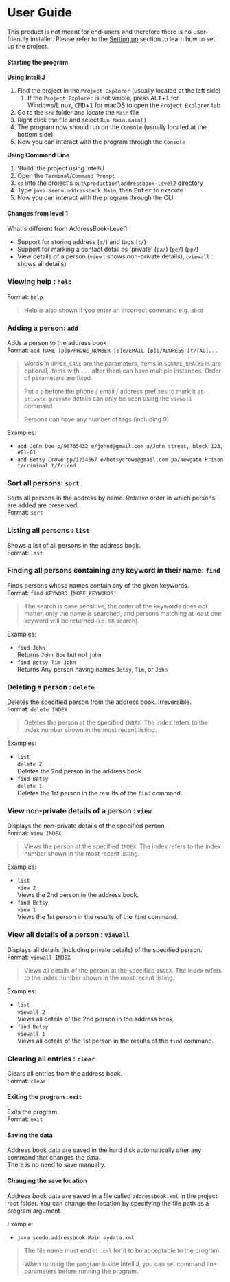 # User Guide

This product is not meant for end-users and therefore there is no user-friendly installer. 
Please refer to the [Setting up](DeveloperGuide.md#setting-up) section to learn how to set up the project.

#### Starting the program

**Using IntelliJ**

1. Find the project in the `Project Explorer` (usually located at the left side)
   1. If the `Project Explorer` is not visible, press <kbd>ALT</kbd>+<kbd>1</kbd> for Windows/Linux, <kbd>CMD</kbd>+<kbd>1</kbd> for macOS to open the `Project Explorer` tab
2. Go to the `src` folder and locate the `Main` file
3. Right click the file and select `Run Main.main()`
4. The program now should run on the `Console` (usually located at the bottom side)
5. Now you can interact with the program through the `Console`

**Using Command Line**

1. 'Build' the project using IntelliJ
2. Open the `Terminal`/`Command Prompt`
3. `cd` into the project's `out\production\addressbook-level2` directory
4. Type `java seedu.addressbook.Main`, then <kbd>Enter</kbd> to execute
5. Now you can interact with the program through the CLI

#### Changes from level 1
What's different from AddressBook-Level1:
* Support for storing address (`a/`) and tags (`t/`)
* Support for marking a contact detail as 'private' (`pa/`) (`pe/`) (`pp/`) 
* View details of a person (`view` : shows non-private details), (`viewall` : shows all details)

### Viewing help : `help`
Format: `help`

> Help is also shown if you enter an incorrect command e.g. `abcd`
 
### Adding a person: `add`
Adds a person to the address book<br>
Format: `add NAME [p]p/PHONE_NUMBER [p]e/EMAIL [p]a/ADDRESS [t/TAG]...` 
 
> Words in `UPPER_CASE` are the parameters, items in `SQUARE_BRACKETS` are optional, 
> items with `...` after them can have multiple instances. Order of parameters are fixed. 
> 
> Put a `p` before the phone / email / address prefixes to mark it as `private`. `private` details can only
> be seen using the `viewall` command.
> 
> Persons can have any number of tags (including 0)

Examples: 
* `add John Doe p/98765432 e/johnd@gmail.com a/John street, block 123, #01-01`
* `add Betsy Crowe pp/1234567 e/betsycrowe@gmail.com pa/Newgate Prison t/criminal t/friend`

### Sort all persons: `sort`
Sorts all persons in the address by name. Relative order in which persons are added are 
preserved. <br>
Format: `sort`

### Listing all persons : `list`
Shows a list of all persons in the address book.<br>
Format: `list`

### Finding all persons containing any keyword in their name: `find`
Finds persons whose names contain any of the given keywords.<br>
Format: `find KEYWORD [MORE_KEYWORDS]`

> The search is case sensitive, the order of the keywords does not matter, only the name is searched, 
and persons matching at least one keyword will be returned (i.e. `OR` search).

Examples: 
* `find John`<br>
  Returns `John Doe` but not `john`
* `find Betsy Tim John`<br>
  Returns Any person having names `Betsy`, `Tim`, or `John`

### Deleting a person : `delete`
Deletes the specified person from the address book. Irreversible.<br>
Format: `delete INDEX`

> Deletes the person at the specified `INDEX`. 
  The index refers to the index number shown in the most recent listing.

Examples: 
* `list`<br>
  `delete 2`<br>
  Deletes the 2nd person in the address book.
* `find Betsy`<br> 
  `delete 1`<br>
  Deletes the 1st person in the results of the `find` command.

### View non-private details of a person : `view`
Displays the non-private details of the specified person.<br>
Format: `view INDEX`

> Views the person at the specified `INDEX`. 
  The index refers to the index number shown in the most recent listing.

Examples: 
* `list`<br>
  `view 2`<br>
  Views the 2nd person in the address book.
* `find Betsy` <br> 
  `view 1`<br>
  Views the 1st person in the results of the `find` command.

### View all details of a person : `viewall`
Displays all details (including private details) of the specified person.<br>
Format: `viewall INDEX`

> Views all details of the person at the specified `INDEX`. 
  The index refers to the index number shown in the most recent listing.

Examples: 
* `list`<br>
  `viewall 2`<br>
  Views all details of the 2nd person in the address book.
* `find Betsy`<br> 
  `viewall 1`<br>
  Views all details of the 1st person in the results of the `find` command.

### Clearing all entries : `clear`
Clears all entries from the address book.<br>
Format: `clear`  

#### Exiting the program : `exit`
Exits the program.<br>
Format: `exit`  

#### Saving the data 
Address book data are saved in the hard disk automatically after any command that changes the data.<br>
There is no need to save manually.

#### Changing the save location
Address book data are saved in a file called `addressbook.xml` in the project root folder.
You can change the location by specifying the file path as a program argument.

Example: 
* `java seedu.addressbook.Main mydata.xml`

> The file name must end in `.xml` for it to be acceptable to the program.
>
> When running the program inside IntelliJ, you can set command line parameters 
  before running the program.
